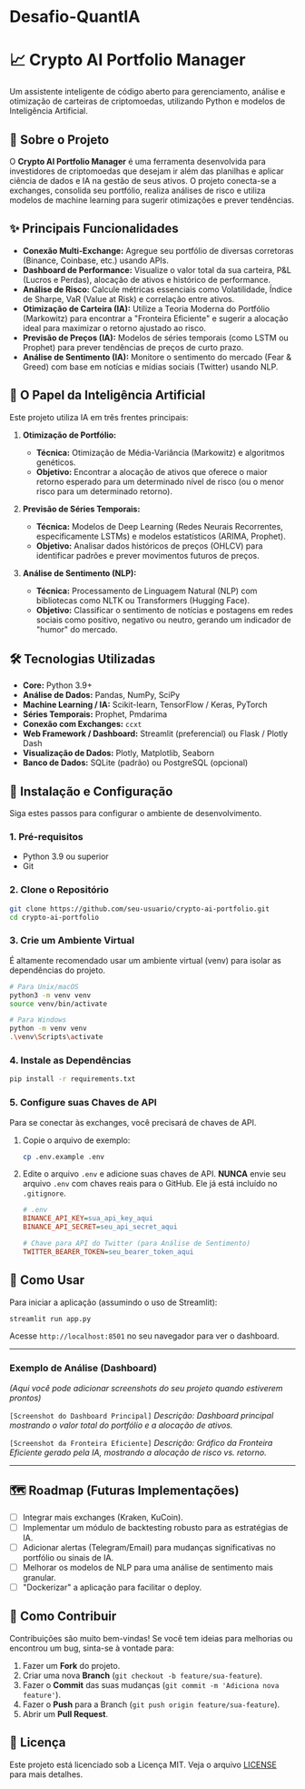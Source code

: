 # Desafio-QuantIA

# 📈 Crypto AI Portfolio Manager

Um assistente inteligente de código aberto para gerenciamento, análise e otimização de carteiras de criptomoedas, utilizando Python e modelos de Inteligência Artificial.

## 📜 Sobre o Projeto

O **Crypto AI Portfolio Manager** é uma ferramenta desenvolvida para investidores de criptomoedas que desejam ir além das planilhas e aplicar ciência de dados e IA na gestão de seus ativos. O projeto conecta-se a exchanges, consolida seu portfólio, realiza análises de risco e utiliza modelos de machine learning para sugerir otimizações e prever tendências.

## ✨ Principais Funcionalidades

  * **Conexão Multi-Exchange:** Agregue seu portfólio de diversas corretoras (Binance, Coinbase, etc.) usando APIs.
  * **Dashboard de Performance:** Visualize o valor total da sua carteira, P\&L (Lucros e Perdas), alocação de ativos e histórico de performance.
  * **Análise de Risco:** Calcule métricas essenciais como Volatilidade, Índice de Sharpe, VaR (Value at Risk) e correlação entre ativos.
  * **Otimização de Carteira (IA):** Utilize a Teoria Moderna do Portfólio (Markowitz) para encontrar a "Fronteira Eficiente" e sugerir a alocação ideal para maximizar o retorno ajustado ao risco.
  * **Previsão de Preços (IA):** Modelos de séries temporais (como LSTM ou Prophet) para prever tendências de preços de curto prazo.
  * **Análise de Sentimento (IA):** Monitore o sentimento do mercado (Fear & Greed) com base em notícias e mídias sociais (Twitter) usando NLP.

## 🤖 O Papel da Inteligência Artificial

Este projeto utiliza IA em três frentes principais:

1.  **Otimização de Portfólio:**

      * **Técnica:** Otimização de Média-Variância (Markowitz) e algoritmos genéticos.
      * **Objetivo:** Encontrar a alocação de ativos que oferece o maior retorno esperado para um determinado nível de risco (ou o menor risco para um determinado retorno).

2.  **Previsão de Séries Temporais:**

      * **Técnica:** Modelos de Deep Learning (Redes Neurais Recorrentes, especificamente LSTMs) e modelos estatísticos (ARIMA, Prophet).
      * **Objetivo:** Analisar dados históricos de preços (OHLCV) para identificar padrões e prever movimentos futuros de preços.

3.  **Análise de Sentimento (NLP):**

      * **Técnica:** Processamento de Linguagem Natural (NLP) com bibliotecas como NLTK ou Transformers (Hugging Face).
      * **Objetivo:** Classificar o sentimento de notícias e postagens em redes sociais como positivo, negativo ou neutro, gerando um indicador de "humor" do mercado.

## 🛠️ Tecnologias Utilizadas

  * **Core:** Python 3.9+
  * **Análise de Dados:** Pandas, NumPy, SciPy
  * **Machine Learning / IA:** Scikit-learn, TensorFlow / Keras, PyTorch
  * **Séries Temporais:** Prophet, Pmdarima
  * **Conexão com Exchanges:** `ccxt`
  * **Web Framework / Dashboard:** Streamlit (preferencial) ou Flask / Plotly Dash
  * **Visualização de Dados:** Plotly, Matplotlib, Seaborn
  * **Banco de Dados:** SQLite (padrão) ou PostgreSQL (opcional)

## 🚀 Instalação e Configuração

Siga estes passos para configurar o ambiente de desenvolvimento.

### 1\. Pré-requisitos

  * Python 3.9 ou superior
  * Git

### 2\. Clone o Repositório

```bash
git clone https://github.com/seu-usuario/crypto-ai-portfolio.git
cd crypto-ai-portfolio
```

### 3\. Crie um Ambiente Virtual

É altamente recomendado usar um ambiente virtual (venv) para isolar as dependências do projeto.

```bash
# Para Unix/macOS
python3 -m venv venv
source venv/bin/activate

# Para Windows
python -m venv venv
.\venv\Scripts\activate
```

### 4\. Instale as Dependências

```bash
pip install -r requirements.txt
```

### 5\. Configure suas Chaves de API

Para se conectar às exchanges, você precisará de chaves de API.

1.  Copie o arquivo de exemplo:

    ```bash
    cp .env.example .env
    ```

2.  Edite o arquivo `.env` e adicione suas chaves de API.
    **NUNCA** envie seu arquivo `.env` com chaves reais para o GitHub. Ele já está incluído no `.gitignore`.

    ```ini
    # .env
    BINANCE_API_KEY=sua_api_key_aqui
    BINANCE_API_SECRET=seu_api_secret_aqui

    # Chave para API do Twitter (para Análise de Sentimento)
    TWITTER_BEARER_TOKEN=seu_bearer_token_aqui
    ```

## 🏃 Como Usar

Para iniciar a aplicação (assumindo o uso de Streamlit):

```bash
streamlit run app.py
```

Acesse `http://localhost:8501` no seu navegador para ver o dashboard.

-----

### Exemplo de Análise (Dashboard)

*(Aqui você pode adicionar screenshots do seu projeto quando estiverem prontos)*

`[Screenshot do Dashboard Principal]`
*Descrição: Dashboard principal mostrando o valor total do portfólio e a alocação de ativos.*

`[Screenshot da Fronteira Eficiente]`
*Descrição: Gráfico da Fronteira Eficiente gerado pela IA, mostrando a alocação de risco vs. retorno.*

-----

## 🗺️ Roadmap (Futuras Implementações)

  * [ ] Integrar mais exchanges (Kraken, KuCoin).
  * [ ] Implementar um módulo de backtesting robusto para as estratégias de IA.
  * [ ] Adicionar alertas (Telegram/Email) para mudanças significativas no portfólio ou sinais de IA.
  * [ ] Melhorar os modelos de NLP para uma análise de sentimento mais granular.
  * [ ] "Dockerizar" a aplicação para facilitar o deploy.

## 🤝 Como Contribuir

Contribuições são muito bem-vindas\! Se você tem ideias para melhorias ou encontrou um bug, sinta-se à vontade para:

1.  Fazer um **Fork** do projeto.
2.  Criar uma nova **Branch** (`git checkout -b feature/sua-feature`).
3.  Fazer o **Commit** das suas mudanças (`git commit -m 'Adiciona nova feature'`).
4.  Fazer o **Push** para a Branch (`git push origin feature/sua-feature`).
5.  Abrir um **Pull Request**.

## 📄 Licença

Este projeto está licenciado sob a Licença MIT. Veja o arquivo [LICENSE](https://www.google.com/search?q=LICENSE) para mais detalhes.

